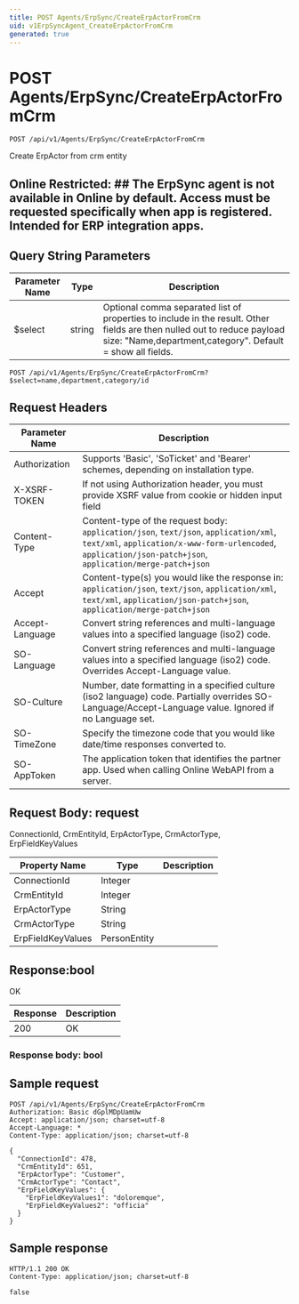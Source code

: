 ```yaml
---
title: POST Agents/ErpSync/CreateErpActorFromCrm
uid: v1ErpSyncAgent_CreateErpActorFromCrm
generated: true
---
```


# POST Agents/ErpSync/CreateErpActorFromCrm

```http
POST /api/v1/Agents/ErpSync/CreateErpActorFromCrm
```

Create ErpActor from crm entity


## Online Restricted: ## The ErpSync agent is not available in Online by default. Access must be requested specifically when app is registered. Intended for ERP integration apps.






## Query String Parameters

| Parameter Name | Type |  Description |
|----------------|------|--------------|
| $select | string |  Optional comma separated list of properties to include in the result. Other fields are then nulled out to reduce payload size: "Name,department,category". Default = show all fields. |

```http
POST /api/v1/Agents/ErpSync/CreateErpActorFromCrm?$select=name,department,category/id
```


## Request Headers

| Parameter Name | Description |
|----------------|-------------|
| Authorization  | Supports 'Basic', 'SoTicket' and 'Bearer' schemes, depending on installation type. |
| X-XSRF-TOKEN   | If not using Authorization header, you must provide XSRF value from cookie or hidden input field |
| Content-Type | Content-type of the request body: `application/json`, `text/json`, `application/xml`, `text/xml`, `application/x-www-form-urlencoded`, `application/json-patch+json`, `application/merge-patch+json` |
| Accept         | Content-type(s) you would like the response in: `application/json`, `text/json`, `application/xml`, `text/xml`, `application/json-patch+json`, `application/merge-patch+json` |
| Accept-Language | Convert string references and multi-language values into a specified language (iso2) code. |
| SO-Language | Convert string references and multi-language values into a specified language (iso2) code. Overrides Accept-Language value. |
| SO-Culture | Number, date formatting in a specified culture (iso2 language) code. Partially overrides SO-Language/Accept-Language value. Ignored if no Language set. |
| SO-TimeZone | Specify the timezone code that you would like date/time responses converted to. |
| SO-AppToken | The application token that identifies the partner app. Used when calling Online WebAPI from a server. |

## Request Body: request 

ConnectionId, CrmEntityId, ErpActorType, CrmActorType, ErpFieldKeyValues 

| Property Name | Type |  Description |
|----------------|------|--------------|
| ConnectionId | Integer |  |
| CrmEntityId | Integer |  |
| ErpActorType | String |  |
| CrmActorType | String |  |
| ErpFieldKeyValues | PersonEntity |  |

## Response:bool

OK

| Response | Description |
|----------------|-------------|
| 200 | OK |

### Response body: bool


## Sample request

```http!
POST /api/v1/Agents/ErpSync/CreateErpActorFromCrm
Authorization: Basic dGplMDpUamUw
Accept: application/json; charset=utf-8
Accept-Language: *
Content-Type: application/json; charset=utf-8

{
  "ConnectionId": 478,
  "CrmEntityId": 651,
  "ErpActorType": "Customer",
  "CrmActorType": "Contact",
  "ErpFieldKeyValues": {
    "ErpFieldKeyValues1": "doloremque",
    "ErpFieldKeyValues2": "officia"
  }
}
```

## Sample response

```http_
HTTP/1.1 200 OK
Content-Type: application/json; charset=utf-8

false
```